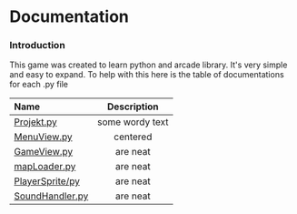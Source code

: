 # Documentation

### Introduction

This game was created to learn python and arcade library. It's very simple and easy to expand.
To help with this here is the table of documentations for each .py file

| Name  | Description	|
| :------------ |:---------------:|
| [Projekt.py](Projekt/docs/Projekt.md)| some wordy text |
| [MenuView.py](Projekt/docs/MenuView.md)| centered        |
| [GameView.py](Projekt/docs/GameView.md) | are neat        |
| [mapLoader.py](Projekt/docs/mapLoader.md) | are neat        |
| [PlayerSprite/py](Projekt/docs/PlayerSprite.md) | are neat        |
| [SoundHandler.py](Projektdocs/SoundHandler.md) | are neat        |